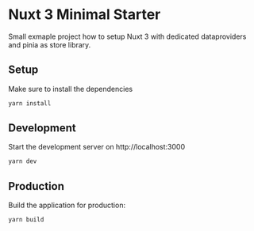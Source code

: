 # Nuxt 3 Minimal Starter

Small exmaple project how to setup Nuxt 3 with dedicated dataproviders and pinia as store library.

## Setup

Make sure to install the dependencies

```bash
yarn install
```

## Development

Start the development server on http://localhost:3000

```bash
yarn dev
```

## Production

Build the application for production:

```bash
yarn build
```
